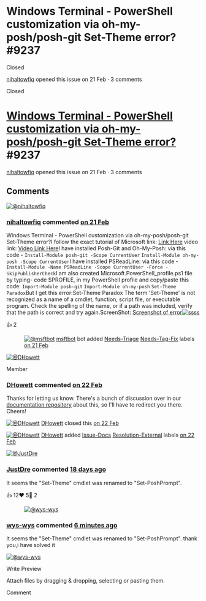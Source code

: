 # Windows Terminal - PowerShell customization via oh-my-posh/posh-git Set-Theme error? #9237

 Closed

[nihaltowfiq](https://github.com/nihaltowfiq) opened this issue on 21 Feb · 3 comments

 Closed

# [Windows Terminal - PowerShell customization via oh-my-posh/posh-git Set-Theme error?](https://github.com/microsoft/terminal/issues/9237#)#9237

[nihaltowfiq](https://github.com/nihaltowfiq) opened this issue on 21 Feb · 3 comments

## Comments

[![@nihaltowfiq](https://avatars.githubusercontent.com/u/62647867?s=88&u=03fd57cabc333aa2e4eb49a766ef5e7be3345640&v=4)](https://github.com/nihaltowfiq)

 

### **[nihaltowfiq](https://github.com/nihaltowfiq)** commented [on 21 Feb](https://github.com/microsoft/terminal/issues/9237#issue-812868306)

Windows Terminal - PowerShell customization via oh-my-posh/posh-git Set-Theme error?I follow the exact tutorial of Microsoft link: [Link Here](https://docs.microsoft.com/en-us/windows/terminal/tutorials/powerline-setup) video link: [Video Link Here](https://www.youtube.com/watch?v=lu__oGZVT98&feature=youtu.be)I have installed Posh-Git and Oh-My-Posh: via this code - `Install-Module posh-git -Scope CurrentUser` `Install-Module oh-my-posh -Scope CurrentUser`I have installed PSReadLine: via this code - `Install-Module -Name PSReadLine -Scope CurrentUser -Force -SkipPublisherCheck`I am also created Microsoft.PowerShell_profile.ps1 file by typing- code $PROFILE, in my PowerShell profile and copy/paste this code: `Import-Module posh-git` `Import-Module oh-my-posh` `Set-Theme Paradox`But I get this error:Set-Theme Paradox The term 'Set-Theme' is not recognized as a name of a cmdlet, function, script file, or executable program. Check the spelling of the name, or if a path was included, verify that the path is correct and try again.ScreenShot: [Screenshot of error](https://i.stack.imgur.com/hUy8j.png)[![ssss](https://user-images.githubusercontent.com/62647867/108628039-c2573e00-7482-11eb-9f4c-e8e13f403435.PNG)](https://user-images.githubusercontent.com/62647867/108628039-c2573e00-7482-11eb-9f4c-e8e13f403435.PNG)

👍 2

<details class="details-overlay details-reset dropdown hx_dropdown-fullscreen position-relative float-left d-inline-block reaction-popover-container reactions-menu js-reaction-popover-container" style="box-sizing: border-box; display: inline-block !important; position: relative; float: left !important;"><summary class="btn-link reaction-summary-item add-reaction-btn" aria-label="Add your reaction" aria-haspopup="menu" role="button" style="box-sizing: border-box; display: inline-block; cursor: pointer; padding: 9px 15px 7px; font-size: inherit; color: var(--color-text-link); text-decoration: none; white-space: nowrap; user-select: none; background-color: initial; border: 0px; appearance: none; opacity: 0; transition: opacity 0.1s ease-in-out 0s; float: left; line-height: 18px; list-style: none;"><svg class="octicon octicon-smiley" viewBox="0 0 16 16" version="1.1" width="16" height="16" aria-hidden="true"><path fill-rule="evenodd" d="M1.5 8a6.5 6.5 0 1113 0 6.5 6.5 0 01-13 0zM8 0a8 8 0 100 16A8 8 0 008 0zM5 8a1 1 0 100-2 1 1 0 000 2zm7-1a1 1 0 11-2 0 1 1 0 012 0zM5.32 9.636a.75.75 0 011.038.175l.007.009c.103.118.22.222.35.31.264.178.683.37 1.285.37.602 0 1.02-.192 1.285-.371.13-.088.247-.192.35-.31l.007-.008a.75.75 0 111.222.87l-.614-.431c.614.43.614.431.613.431v.001l-.001.002-.002.003-.005.007-.014.019a1.984 1.984 0 01-.184.213c-.16.166-.338.316-.53.445-.63.418-1.37.638-2.127.629-.946 0-1.652-.308-2.126-.63a3.32 3.32 0 01-.715-.657l-.014-.02-.005-.006-.002-.003v-.002h-.001l.613-.432-.614.43a.75.75 0 01.183-1.044h.001z"></path></svg></summary></details>



[![@msftbot](https://avatars.githubusercontent.com/in/26612?s=60&v=4)](https://github.com/apps/msftbot) [msftbot](https://github.com/apps/msftbot) bot added [Needs-Triage](https://github.com/microsoft/terminal/labels/Needs-Triage) [Needs-Tag-Fix](https://github.com/microsoft/terminal/labels/Needs-Tag-Fix) labels [on 21 Feb](https://github.com/microsoft/terminal/issues/9237#event-4356409060)

[![@DHowett](https://avatars.githubusercontent.com/u/189190?s=88&v=4)](https://github.com/DHowett)

 

Member

### **[DHowett](https://github.com/DHowett)** commented [on 22 Feb](https://github.com/microsoft/terminal/issues/9237#issuecomment-782980992)

Thanks for letting us know. There's a bunch of discussion over in our [documentation repository](https://github.com/microsoftdocs/terminal) about this, so I'll have to redirect you there. Cheers!



[![@DHowett](https://avatars.githubusercontent.com/u/189190?s=60&v=4)](https://github.com/DHowett) [DHowett](https://github.com/DHowett) closed this [on 22 Feb](https://github.com/microsoft/terminal/issues/9237#event-4357109664)



[![@DHowett](https://avatars.githubusercontent.com/u/189190?s=60&v=4)](https://github.com/DHowett) [DHowett](https://github.com/DHowett) added [Issue-Docs](https://github.com/microsoft/terminal/labels/Issue-Docs) [Resolution-External](https://github.com/microsoft/terminal/labels/Resolution-External) labels [on 22 Feb](https://github.com/microsoft/terminal/issues/9237#event-4357109825)

[![@JustDre](https://avatars.githubusercontent.com/u/1915390?s=88&v=4)](https://github.com/JustDre)

 

### **[JustDre](https://github.com/JustDre)** commented [18 days ago](https://github.com/microsoft/terminal/issues/9237#issuecomment-798913706)

It seems the "Set-Theme" cmdlet was renamed to "Set-PoshPrompt".

👍 12❤️ 5🚀 2

<details class="details-overlay details-reset dropdown hx_dropdown-fullscreen position-relative float-left d-inline-block reaction-popover-container reactions-menu js-reaction-popover-container" style="box-sizing: border-box; display: inline-block !important; position: relative; float: left !important;"><summary class="btn-link reaction-summary-item add-reaction-btn" aria-label="Add your reaction" aria-haspopup="menu" role="button" style="box-sizing: border-box; display: inline-block; cursor: pointer; padding: 9px 15px 7px; font-size: inherit; color: var(--color-text-link); text-decoration: none; white-space: nowrap; user-select: none; background-color: initial; border: 0px; appearance: none; opacity: 0; transition: opacity 0.1s ease-in-out 0s; float: left; line-height: 18px; list-style: none;"><svg class="octicon octicon-smiley" viewBox="0 0 16 16" version="1.1" width="16" height="16" aria-hidden="true"><path fill-rule="evenodd" d="M1.5 8a6.5 6.5 0 1113 0 6.5 6.5 0 01-13 0zM8 0a8 8 0 100 16A8 8 0 008 0zM5 8a1 1 0 100-2 1 1 0 000 2zm7-1a1 1 0 11-2 0 1 1 0 012 0zM5.32 9.636a.75.75 0 011.038.175l.007.009c.103.118.22.222.35.31.264.178.683.37 1.285.37.602 0 1.02-.192 1.285-.371.13-.088.247-.192.35-.31l.007-.008a.75.75 0 111.222.87l-.614-.431c.614.43.614.431.613.431v.001l-.001.002-.002.003-.005.007-.014.019a1.984 1.984 0 01-.184.213c-.16.166-.338.316-.53.445-.63.418-1.37.638-2.127.629-.946 0-1.652-.308-2.126-.63a3.32 3.32 0 01-.715-.657l-.014-.02-.005-.006-.002-.003v-.002h-.001l.613-.432-.614.43a.75.75 0 01.183-1.044h.001z"></path></svg></summary></details>

[![@wys-wys](https://avatars.githubusercontent.com/u/63457826?s=88&u=a7ccd3874186cbdd9c4bc538a312e5aa238a355a&v=4)](https://github.com/wys-wys)

 

### **[wys-wys](https://github.com/wys-wys)** commented [6 minutes ago](https://github.com/microsoft/terminal/issues/9237#issuecomment-811691722)

It seems the "Set-Theme" cmdlet was renamed to "Set-PoshPrompt". thank you,i have solved it





[![@wys-wys](https://avatars.githubusercontent.com/u/63457826?s=80&v=4)](https://github.com/wys-wys)

Write Preview







 

Attach files by dragging & dropping, selecting or pasting them.

Comment
